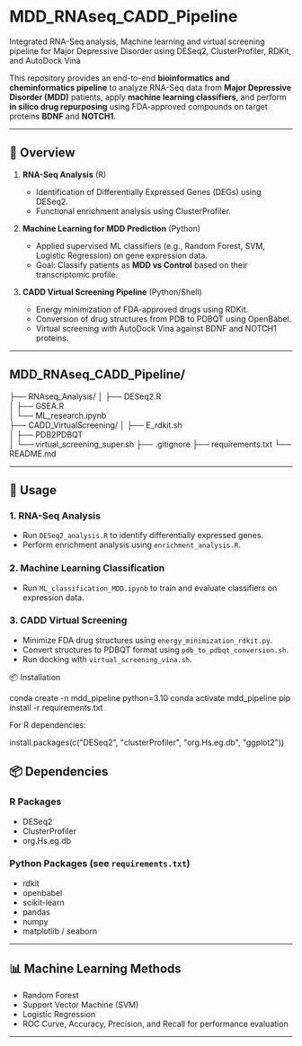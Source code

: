 # MDD_RNAseq_CADD_Pipeline
Integrated RNA-Seq analysis, Machine learning and virtual screening pipeline for Major Depressive Disorder using DESeq2, ClusterProfiler, RDKit, and AutoDock Vina 

This repository provides an end-to-end **bioinformatics and cheminformatics pipeline** to analyze RNA-Seq data from **Major Depressive Disorder (MDD)** patients, apply **machine learning classifiers**, and perform **in silico drug repurposing** using FDA-approved compounds on target proteins **BDNF** and **NOTCH1**.

---

## 🔬 Overview

1. **RNA-Seq Analysis** (R)
   - Identification of Differentially Expressed Genes (DEGs) using DESeq2.
   - Functional enrichment analysis using ClusterProfiler.

2. **Machine Learning for MDD Prediction** (Python)
   - Applied supervised ML classifiers (e.g., Random Forest, SVM, Logistic Regression) on gene expression data.
   - Goal: Classify patients as **MDD vs Control** based on their transcriptomic profile.

3. **CADD Virtual Screening Pipeline** (Python/Shell)
   - Energy minimization of FDA-approved drugs using RDKit.
   - Conversion of drug structures from PDB to PDBQT using OpenBabel.
   - Virtual screening with AutoDock Vina against BDNF and NOTCH1 proteins.

---

## MDD_RNAseq_CADD_Pipeline/
├── RNAseq_Analysis/
│   ├── DESeq2.R                  
│   ├── GSEA.R                    
│   └── ML_research.ipynb        
├── CADD_VirtualScreening/
│   ├── E_rdkit.sh               
│   ├── PDB2PDBQT                
│   └── virtual_screening_super.sh 
├── .gitignore
├── requirements.txt
└── README.md


---

## 🚀 Usage

### 1. RNA-Seq Analysis
- Run `DESeq2_analysis.R` to identify differentially expressed genes.
- Perform enrichment analysis using `enrichment_analysis.R`.

### 2. Machine Learning Classification
- Run `ML_classification_MDD.ipynb` to train and evaluate classifiers on expression data.

### 3. CADD Virtual Screening
- Minimize FDA drug structures using `energy_minimization_rdkit.py`.
- Convert structures to PDBQT format using `pdb_to_pdbqt_conversion.sh`.
- Run docking with `virtual_screening_vina.sh`.

📦 Installation

conda create -n mdd_pipeline python=3.10
conda activate mdd_pipeline
pip install -r requirements.txt

For R dependencies:

install.packages(c("DESeq2", "clusterProfiler", "org.Hs.eg.db", "ggplot2"))

## 📦 Dependencies

### R Packages
- DESeq2
- ClusterProfiler
- org.Hs.eg.db

### Python Packages (see `requirements.txt`)
- rdkit
- openbabel
- scikit-learn
- pandas
- numpy
- matplotlib / seaborn

---

## 📊 Machine Learning Methods

- Random Forest
- Support Vector Machine (SVM)
- Logistic Regression
- ROC Curve, Accuracy, Precision, and Recall for performance evaluation

---
